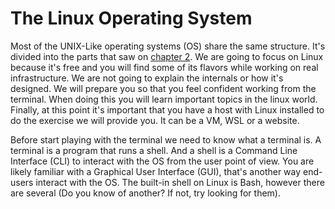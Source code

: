 # The Linux Operating System
Most of the UNIX-Like operating systems (OS) share the same structure. It's divided into the parts that saw on [chapter 2](../ch2). We are going to focus on Linux because it's free and you will find some of its flavors while working on real infrastructure. We are not going to explain the internals or how it's designed. We will prepare you so that you feel confident working from the terminal. When doing this you will learn important topics in the linux world. Finally, at this point it's important that you have a host with Linux installed to do the exercise we will provide you. It can be a VM, WSL or a website. 

Before start playing with the terminal we need to know what a terminal is. A terminal is a program that runs a shell. And a shell is a Command Line Interface (CLI) to interact with the OS from the user point of view. You are likely familiar with a Graphical User Interface (GUI), that's another way end-users interact with the OS. The built-in shell on Linux is Bash, however there are several (Do you know of another? If not, try looking for them).  